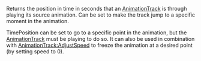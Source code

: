 Returns the position in time in seconds that an [AnimationTrack](https://create.roblox.com/docs/reference/engine/classes/AnimationTrack) is
through playing its source animation. Can be set to make the track jump to
a specific moment in the animation.

TimePosition can be set to go to a specific point in the animation, but
the [AnimationTrack](https://create.roblox.com/docs/reference/engine/classes/AnimationTrack) must be playing to do so. It can also be used in
combination with [AnimationTrack:AdjustSpeed](https://create.roblox.com/docs/reference/engine/classes/AnimationTrack#AdjustSpeed) to freeze the animation at a
desired point (by setting speed to 0).